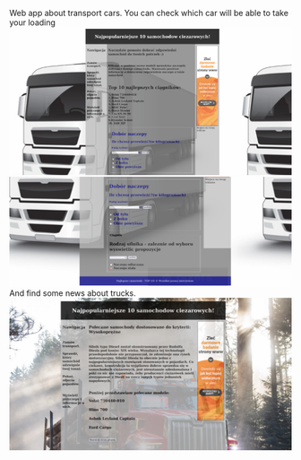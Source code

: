 Web app about transport cars. You can check which car will be able to take your loading
![Kamilenzio](https://github.com/Kamilenzio/Gitrepos/blob/master/html-css-projects/transport-project/screenshoots/transport1.png)
![Kamilenzio](https://github.com/Kamilenzio/Gitrepos/blob/master/html-css-projects/transport-project/screenshoots/transport2.png)
And find some news about trucks.
![Kamilenzio](https://github.com/Kamilenzio/Gitrepos/blob/master/html-css-projects/transport-project/screenshoots/transport3.png)

